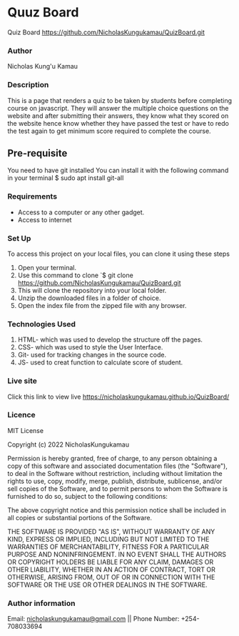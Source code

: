 # Quuz Board
 Quiz Board https://github.com/NicholasKungukamau/QuizBoard.git
### Author
Nicholas Kung'u Kamau
### Description
This is a page that renders a quiz to be taken by students before completing course on javascript.
They will answer the multiple choice questions on the website and after submitting their answers, they know what they scored on the website hence know whether they have passed the test or have to redo the test again to get minimum score required to complete the course.
## Pre-requisite
You need to have git installed You can install it with the following command in your terminal $ sudo apt install git-all
###  Requirements
 * Access to  a computer or any other gadget.
 * Access to internet

### Set Up
To access this project on your local files, you can clone it using these steps

1. Open your terminal.
2. Use this command to clone `$ git clone https://github.com/NicholasKungukamau/QuizBoard.git
3. This will clone the repository into your local folder.
4. Unzip the downloaded files in a folder of choice.
5. Open the index file from the zipped file with any browser.

### Technologies Used
1. HTML- which was used to develop the structure off the pages.
2. CSS- which was used to style the User Interface.
3. Git- used for tracking changes in the source code.
4. JS- used to creat function to calculate score of student.

### Live site
Click this link to view live https://nicholaskungukamau.github.io/QuizBoard/
### Licence

MIT License

Copyright (c) 2022 NicholasKungukamau

Permission is hereby granted, free of charge, to any person obtaining a copy
of this software and associated documentation files (the "Software"), to deal
in the Software without restriction, including without limitation the rights
to use, copy, modify, merge, publish, distribute, sublicense, and/or sell
copies of the Software, and to permit persons to whom the Software is
furnished to do so, subject to the following conditions:

The above copyright notice and this permission notice shall be included in all
copies or substantial portions of the Software.

THE SOFTWARE IS PROVIDED "AS IS", WITHOUT WARRANTY OF ANY KIND, EXPRESS OR
IMPLIED, INCLUDING BUT NOT LIMITED TO THE WARRANTIES OF MERCHANTABILITY,
FITNESS FOR A PARTICULAR PURPOSE AND NONINFRINGEMENT. IN NO EVENT SHALL THE
AUTHORS OR COPYRIGHT HOLDERS BE LIABLE FOR ANY CLAIM, DAMAGES OR OTHER
LIABILITY, WHETHER IN AN ACTION OF CONTRACT, TORT OR OTHERWISE, ARISING FROM,
OUT OF OR IN CONNECTION WITH THE SOFTWARE OR THE USE OR OTHER DEALINGS IN THE
SOFTWARE.

### Author information 
Email: nicholaskungukamau@gmail.com   || Phone Number: +254-708033694


